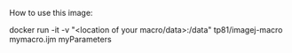 How to use this image:

docker run -it -v "<location of your macro/data>:/data" tp81/imagej-macro mymacro.ijm myParameters

